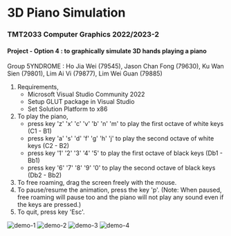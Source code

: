# 3D Piano Simulation
### TMT2033 Computer Graphics 2022/2023-2
#### Project - Option 4 : to graphically simulate 3D hands playing a piano
Group 5YNDROME :
Ho Jia Wei      (79545),
Jason Chan Fong (79630),
Ku Wan Sien     (79801),
Lim Ai Vi       (79877),
Lim Wei Guan    (79885)

1. Requirements,
    - Microsoft Visual Studio Community 2022
    - Setup GLUT package in Visual Studio
    - Set Solution Platform to x86
2. To play the piano,
    - press key 'z' 'x' 'c' 'v' 'b' 'n' 'm' to play the first octave of white keys (C1 - B1)
    - press key 'a' 's' 'd' 'f' 'g' 'h' 'j' to play the second octave of white keys (C2 - B2)
    - press key '1' '2' '3' '4' '5' to play the first octave of black keys (Db1 - Bb1)
    - press key '6' '7' '8' '9' '0' to play the second octave of black keys (Db2 - Bb2)
3. To free roaming, drag the screen freely with the mouse.
4. To pause/resume the animation, press the key 'p'. (Note: When paused, free roaming will pause too
   and the piano will not play any sound even if the keys are pressed.)
5. To quit, press key 'Esc'.


![demo-1](https://github.com/lavcoding/3D-Piano-Simulation/assets/132344441/a7d37f2d-5d33-446f-a0a9-533a72ce884c)
![demo-2](https://github.com/lavcoding/3D-Piano-Simulation/assets/132344441/698c1688-c1fb-49c7-8e3b-ae971ce53702)
![demo-3](https://github.com/lavcoding/3D-Piano-Simulation/assets/132344441/9f752834-e624-47a5-ab8d-a4a4d985e5b2)
![demo-4](https://github.com/lavcoding/3D-Piano-Simulation/assets/132344441/29968e2b-7bbe-42be-9c12-2ea00a76f799)

